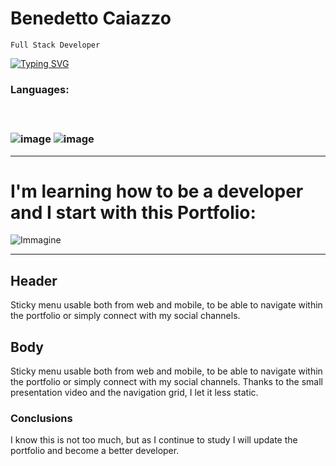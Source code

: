 # Benedetto Caiazzo
`Full Stack Developer`</br>

[![Typing SVG](https://readme-typing-svg.demolab.com?font=Fira+Code&pause=1000&width=435&lines=This+is+my+Portfolio)](https://git.io/typing-svg)


<h3>Languages:<h3></br>
  
![image](https://user-images.githubusercontent.com/124897691/233671674-261d4f59-00f7-4566-a0b7-9bf7bf019e74.png)
![image](https://user-images.githubusercontent.com/124897691/233671888-d3d611c9-75cb-48ab-97b9-913f3660a9b9.png)
  <hr></hr>

<h1>I'm learning how to be a developer and I start with this Portfolio:</h1>
<p></p>



![Immagine](https://user-images.githubusercontent.com/124897691/233678940-8672040b-afd9-4c5b-b555-d553cbb841a6.png)

<hr></hr>

<h2>Header</h2>
<p>Sticky menu usable both from web and mobile, to be able to navigate within the portfolio or simply connect with my social channels.</p>

<h2>Body</h2>
<p>Sticky menu usable both from web and mobile, to be able to navigate within the portfolio or simply connect with my social channels.
  Thanks to the small presentation video and the navigation grid, I let it less static.</p>
  
<h3>Conclusions</h3>
I know this is not too much, but as I continue to study I will update the portfolio and become a better developer.
